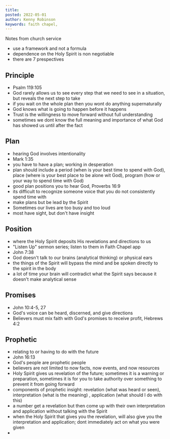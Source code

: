 ```yaml
---
title: 
posted: 2022-05-01
author: Kenny Robinson
keywords: faith chapel, 
--- 
```


Notes from church service

* use a framework and not a formula
* dependence on the Holy Spirit is non negotiable 
* there are 7 prespectives

## Principle 

* Psalm 119:105
* God rarely allows us to see every step that we need to see in a situation, but reveals the next step to take
* if you wait on the whole plan then you wont do anything supernaturally 
* God knows what is going to happen before it happens 
* Trust is the willingness to move forward without full understanding 
* sometimes we dont know the full meaning and importance of what God has showed us until after the fact

## Plan

* hearing God involves intentionality 
* Mark 1:35
* you have to have a plan; working in desperation 
* plan should include a period (when is your best time to spend with God),
place (where is your best place to be alone wit God),
program (how or your way to spend time with God)
* good plan positions you to hear God, Proverbs 16:9
* its difficult to recognize someone voice that you do not consistently spend time with 
* make plans but be lead by the Spirit
* Sometimes our lives are too busy and too loud
* most have sight, but don't have insight

## Position 

* where the Holy Spirit deposits His revelations and directions to us
* "Listen Up" sermon series; listen to them in Faith Chapel app
* John 7:38
* God doesn't talk to our brains (analytical thinking) or physical ears
* the things of the Spirit will bypass the mind and be spoken directly to the spirit in the body
* a lot of time your brain will contradict what the Spirit says because it doesn't make analytical sense 

## Promises

* John 10:4-5, 27
* God's voice can be heard, discerned, and give directions
* Believers must mix faith with God's promises to receive profit, Hebrews 4:2

## Prophetic

* relating to or having to do with the future
* John 16:13
* God's people are prophetic people
* believers are not limited to now facts, now events, and now resources
* Holy Spirit gives us revelation of the future; sometimes it is a warning or preparation, sometimes it is for you to take authority over something to prevent it from going forward
* components of prophetic insight: revelation (what was heard or seen), interpretation (what is the meaning) , application (what should I do with this)
* a number get a revelation but then come up with their own interpretation and application without talking with the Spirit 
* when the Holy Spirit that gives you the revelation, will also give you the interpretation and application; dont immediately act on what you were given
* 
